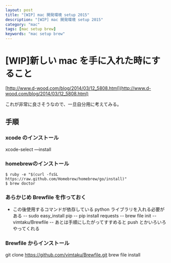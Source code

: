 ```yaml
---
layout: post
title: "[WIP] mac 開発環境 setup 2015"
description: "[WIP] mac 開発環境 setup 2015"
category: "mac"
tags: [mac setup brew]
keywords: "mac setup brew"
---
```


# [WIP]新しい mac を手に入れた時にすること

[http://www.d-wood.com/blog/2014/03/12_5808.html](http://www.d-wood.com/blog/2014/03/12_5808.html)

これが非常に良さそうなので、一旦自分用に考えてみる。  

## 手順

### xcode のインストール
xcode-select —install

### homebrewのインストール

```
$ ruby -e "$(curl -fsSL https://raw.github.com/Homebrew/homebrew/go/install)"
$ brew doctor
```

### あらかじめ Brewfile を作っておく
- この後使用するコマンドが依存している python ライブラリを入れる必要がある
-- sudo easy_install pip
-- pip install requests
-- brew file init
-- vimtaku/Brewfile
-- あとは手順にしたがってすすめると push とかいろいろやってくれる


### Brewfile からインストール
git clone https://github.com/vimtaku/Brewfile.git
brew file install

